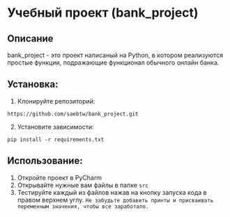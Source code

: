 # Учебный проект (bank_project)

## Описание

bank_project - это проект написаный на Python, в котором реализуются простые функции, подражающие функционал обычного онлайн банка.

## Установка:

1. Клонируйте репозиторий:
```commandline
https://github.com/saebtw/bank_project.git
```
2. Установите зависимости:
```commandline
pip install -r requirements.txt
```

## Использование:

1. Откройте проект в PyCharm
2. Открывайте нужные вам файлы в папке `src`
3. Тестируйте каждый из файлов нажав на кнопку запуска кода в правом верхнем углу. `Не забудьте добавить принты и присваивать переменным значения, чтобы все заработало.`